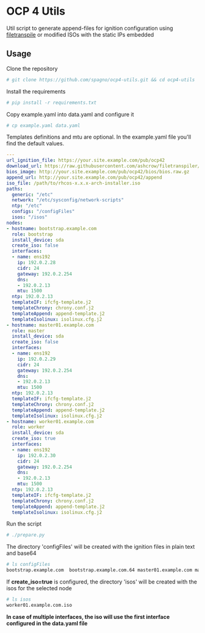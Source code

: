 # OCP 4 Utils

Util script to generate append-files for ignition configuration using [filetranspile](https://github.com/ashcrow/filetranspiler) or modified ISOs with the static IPs embedded

## Usage

Clone the repository

```bash
# git clone https://github.com/spagno/ocp4-utils.git && cd ocp4-utils
```

Install the requirements

```bash
# pip install -r requirements.txt
```

Copy example.yaml into data.yaml and configure it

```bash
# cp example.yaml data.yaml
```

Templates definitions and mtu are optional. In the example.yaml file you'll find the default values.

```yaml
---
url_ignition_file: https://your.site.example.com/pub/ocp42
download_url: https://raw.githubusercontent.com/ashcrow/filetranspiler/master/filetranspile
bios_image: http://your.site.example.com/pub/ocp42/bios/bios.raw.gz
append_url: http://your.site.example.com/pub/ocp42/append
iso_file: /path/to/rhcos-x.x.x-arch-installer.iso
paths:
  generic: "/etc"
  network: "/etc/sysconfig/network-scripts"
  ntp: "/etc"
  configs: "/configFiles"
  isos: "/isos"
nodes:
- hostname: bootstrap.example.com
  role: bootstrap
  install_device: sda
  create_iso: false
  interfaces:
  - name: ens192
    ip: 192.0.2.28
    cidr: 24
    gateway: 192.0.2.254
    dns:
    - 192.0.2.13
    mtu: 1500
  ntp: 192.0.2.13
  templateIF: ifcfg-template.j2
  templateChrony: chrony.conf.j2
  templateAppend: append-template.j2
  templateIsolinux: isolinux.cfg.j2
- hostname: master01.example.com
  role: master
  install_device: sda
  create_iso: false
  interfaces:
  - name: ens192
    ip: 192.0.2.29
    cidr: 24
    gateway: 192.0.2.254
    dns:
    - 192.0.2.13
    mtu: 1500
  ntp: 192.0.2.13
  templateIF: ifcfg-template.j2
  templateChrony: chrony.conf.j2
  templateAppend: append-template.j2
  templateIsolinux: isolinux.cfg.j2
- hostname: worker01.example.com
  role: worker
  install_device: sda
  create_iso: true
  interfaces:
  - name: ens192
    ip: 192.0.2.30
    cidr: 24
    gateway: 192.0.2.254
    dns:
    - 192.0.2.13
    mtu: 1500
  ntp: 192.0.2.13
  templateIF: ifcfg-template.j2
  templateChrony: chrony.conf.j2
  templateAppend: append-template.j2
  templateIsolinux: isolinux.cfg.j2
```

Run the script

```bash
# ./prepare.py
```

The directory 'configFiles' will be created with the ignition files in plain text and base64

```bash
# ls configFiles
bootstrap.example.com  bootstrap.example.com.64 master01.example.com master01.example.com.64 worker01.example.com worker01.example.com.64
```

If **create_iso=true** is configured, the directory 'isos' will be created with the isos for the selected node

```bash
# ls isos
worker01.example.com.iso
```

**In case of multiple interfaces, the iso will use the first interface configured in the data.yaml file**